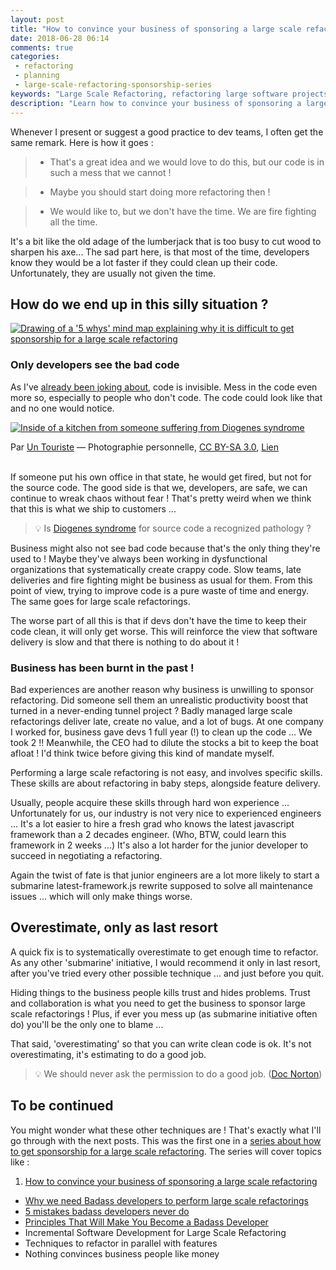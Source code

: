 ```yaml
---
layout: post
title: "How to convince your business of sponsoring a large scale refactoring"
date: 2018-06-28 06:14
comments: true
categories: 
 - refactoring
 - planning
 - large-scale-refactoring-sponsorship-series
keywords: "Large Scale Refactoring, refactoring large software projects, refactoring large software systems, refactoring large code base, refactoring in large software projects, how to convince a business of sponsoring you, Planning refactoring"
description: "Learn how to convince your business of sponsoring a large scale refactoring. Sometimes, refactorings are too big to be able to do them without business sponsorship. Unfortunately, if developers know they must be done, it's pretty difficult to convince the business of sponsoring one !"
---
```

Whenever I present or suggest a good practice to dev teams, I often get the same remark. Here is how it goes :

> - That's a great idea and we would love to do this, but our code is in such a mess that we cannot !

> - Maybe you should start doing more refactoring then !

> - We would like to, but we don't have the time. We are fire fighting all the time.

It's a bit like the old adage of the lumberjack that is too busy to cut wood to sharpen his axe... The sad part here, is that most of the time, developers know they would be a lot faster if they could clean up their code. Unfortunately, they are usually not given the time.

## How do we end up in this silly situation ?

[![Drawing of a '5 whys' mind map explaining why it is difficult to get sponsorship for a large scale refactoring]({{site.url}}/imgs/2018-06-15-how-to-convince-your-business-to-sponsor-a-large-scale-refactoring/why-are-large-scale-refactorings-not-prioritized-small.jpg)]({{site.url}}/imgs/2018-06-15-how-to-convince-your-business-to-sponsor-a-large-scale-refactoring/why-are-large-scale-refactorings-not-prioritized.jpg)

### Only developers see the bad code

As I've [already been joking about](/the-size-of-code/), code is invisible. Mess in the code even more so, especially to people who don't code. The code could look like that and no one would notice.

[![Inside of a kitchen from someone suffering from Diogenes syndrome]({{site.url}}/imgs/2018-06-15-how-to-convince-your-business-to-sponsor-a-large-scale-refactoring/Syllogomanie-Puteaux.jpg)](https://en.wikipedia.org/wiki/Diogenes_syndrome)
<div class="image-credits">Par <a href="//commons.wikimedia.org/w/index.php?title=User:Un_Touriste&amp;action=edit&amp;redlink=1" class="new" title="User:Un Touriste (page does not exist)">Un Touriste</a> — <span class="int-own-work">Photographie personnelle</span>, <a href="https://creativecommons.org/licenses/by-sa/3.0" title="Creative Commons Attribution-Share Alike 3.0">CC BY-SA 3.0</a>, <a href="https://commons.wikimedia.org/w/index.php?curid=15988115">Lien</a></div><br>



If someone put his own office in that state, he would get fired, but not for the source code. The good side is that we, developers, are safe, we can continue to wreak chaos without fear ! That's pretty weird when we think that this is what we ship to customers ...

> 💡 Is [Diogenes syndrome](https://en.wikipedia.org/wiki/Diogenes_syndrome) for source code a recognized pathology ?

Business might also not see bad code because that's the only thing they're used to ! Maybe they've always been working in dysfunctional organizations that systematically create crappy code. Slow teams, late deliveries and fire fighting might be business as usual for them. From this point of view, trying to improve code is a pure waste of time and energy. The same goes for large scale refactorings.

The worse part of all this is that if devs don't have the time to keep their code clean, it will only get worse. This will reinforce the view that software delivery is slow and that there is nothing to do about it !

### Business has been burnt in the past !

Bad experiences are another reason why business is unwilling to sponsor refactoring. Did someone sell them an unrealistic productivity boost that turned in a never-ending tunnel project ? Badly managed large scale refactorings deliver late, create no value, and a lot of bugs. At one company I worked for, business gave devs 1 full year (!) to clean up the code ... We took 2 !! Meanwhile, the CEO had to dilute the stocks a bit to keep the boat afloat ! I'd think twice before giving this kind of mandate myself.

Performing a large scale refactoring is not easy, and involves specific skills. These skills are about refactoring in baby steps, alongside feature delivery.

Usually, people acquire these skills through hard won experience ... Unfortunately for us, our industry is not very nice to experienced engineers ... It's a lot easier to hire a fresh grad who knows the latest javascript framework than a 2 decades engineer. (Who, BTW, could learn this framework in 2 weeks ...) It's also a lot harder for the junior developer to succeed in negotiating a refactoring.

Again the twist of fate is that junior engineers are a lot more likely to start a submarine latest-framework.js rewrite supposed to solve all maintenance issues ... which will only make things worse.

## Overestimate, only as last resort

A quick fix is to systematically overestimate to get enough time to refactor. As any other 'submarine' initiative, I would recommend it only in last resort, after you've tried every other possible technique ... and just before you quit.

Hiding things to the business people kills trust and hides problems. Trust and collaboration is what you need to get the business to sponsor large scale refactorings ! Plus, if ever you mess up (as submarine initiative often do) you'll be the only one to blame ...

That said, 'overestimating' so that you can write clean code is ok. It's not overestimating, it's estimating to do a good job.

> 💡 We should never ask the permission to do a good job. ([Doc Norton](https://www.youtube.com/watch?v=SfWCRl75Kas))

## To be continued

You might wonder what these other techniques are ! That's exactly what I'll go through with the next posts. This was the first one in a [series about how to get sponsorship for a large scale refactoring](/blog/categories/large-scale-refactoring-sponsorship-series/). The series will cover topics like :

1.   [How to convince your business of sponsoring a large scale refactoring](/how-to-convince-your-business-to-sponsor-a-large-scale-refactoring/)
*   [Why we need Badass developers to perform large scale refactorings](/why-we-need-badass-developers-to-perform-large-scale-refactorings/)
*   [5 mistakes badass developers never do](/5-mistakes-badass-developers-never-do/)
*   [Principles That Will Make You Become a Badass Developer](/principles-that-will-make-you-become-a-badass-developer/)
*   Incremental Software Development for Large Scale Refactoring
*   Techniques to refactor in parallel with features
*   Nothing convinces business people like money